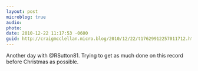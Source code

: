```yaml
---
layout: post
microblog: true
audio: 
photo: 
date: 2010-12-22 11:17:53 -0600
guid: http://craigmcclellan.micro.blog/2010/12/22/t17629912257011712.html
---
```

Another day with @RSutton81.  Trying to get as much done on this record before Christmas as possible.
